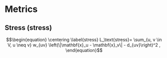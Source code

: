 # Metrics

## Stress (stress)

```math
\begin{equation}
\centering
\label{stress}
L_\text{stress}=
\sum_{u, v \in V, u \neq v}
    w_{uv} \left(\|\mathbf{x}_u - \mathbf{x}_v\| - d_{uv}\right)^2 ,
\end{equation}
```
